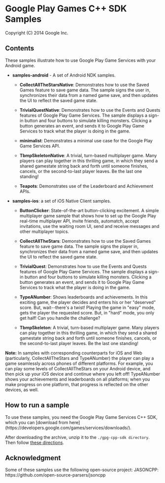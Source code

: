 Google Play Games C++ SDK Samples
=================================

Copyright (C) 2014 Google Inc.

<h2>Contents</h2>

These samples illustrate how to use Google Play Game Services with your Android game.

* **samples-android** - A set of Android NDK samples.

    * **CollectAllTheStarsNative**: Demonstrates how to use the Saved Games feature to save game data. The sample signs the user in, synchronizes their data from a named game save, and then updates the UI to reflect the saved game state.

    * **TrivialQuestNative**: Demonstrates how to use the Events and Quests features of Google Play Game Services. The sample displays a sign-in button and four buttons to simulate killing monsters. Clicking a button generates an event, and sends it to Google Play Game Services to track what the player is doing in the game.

    * **minimalist**: Demonstrates a minimal use case for the Google Play Game Services API.

    * **TbmpSkeletonNative**: A trivial, turn-based multiplayer game.  Many players can play together in this thrilling game, in which they send a shared gamestate string back and forth until someone finishes, cancels, or the second-to-last player leaves. Be the last one standing!

    * **Teapots**: Demonstrates use of the Leaderboard and Achievement APIs.

* **samples-ios**: a set of iOS Native Client samples.

    * **ButtonClicker**: State-of-the-art button-clicking excitement. A simple multiplayer game sample that shows how to set up the Google Play real-time multiplayer API, invite friends, automatch, accept invitations, use the waiting room UI, send and receive messages and other multiplayer topics.

    * **CollectAllTheStars**: Demonstrates how to use the Saved Games feature to save game data. The sample signs the player in, synchronizes their data from a named game save, and then updates the UI to reflect the saved game state.

    * **TrivialQuest**: Demonstrates how to use the Events and Quests features of Google Play Game Services. The sample displays a sign-in button and four buttons to simulate killing monsters. Clicking a button generates an event, and sends it to Google Play Game Services to track what the player is doing in the game.

    * **TypeANumber**: Shows leaderboards and achievements. In this exciting game, the player decides and enters his or her "deserved" score. But, wait--there's a twist! Playing the game in "easy" mode, gets the player the requested score. But, in "hard" mode, you only get half! Can you handle the challenge?

   * **TbmpSkeleton**: A trivial, turn-based multiplayer game.  Many players can play together in this thrilling game, in which they send a shared gamestate string back and forth until someone finishes, cancels, or the second-to-last player leaves. Be the last one standing!

**Note:** In samples with corresponding counterparts for iOS and Web (particularly, CollectAllTheStars and TypeANumber) the player can play a game seamlessly across phones of different platforms. For example, you can play some levels of CollectAllTheStars on your Android device, and then pick up your iOS device and continue where you left off! TypeANumber shows your achievements and leaderboards on all platforms; when you make progress on one platform, that progress is reflected on the other devices, as well.

<h2>How to run a sample</h2>
To use these samples, you need the Google Play Game Services C++ SDK, which you
can [download from here](https://developers.google.com/games/services/downloads/).

After downloading the archive, unzip it to the  `./gpg-cpp-sdk directory`. Then follow [these directions](https://developers.google.com/games/services/cpp/GettingStartedNativeClient).

<h2>Acknowledgment</h2>
Some of these samples use the following open-source project:
JASONCPP: https://github.com/open-source-parsers/jsoncpp
